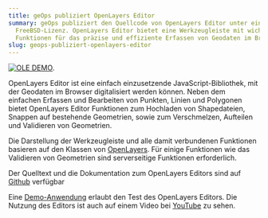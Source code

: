```yaml
---
title: geOps publiziert OpenLayers Editor
summary: geOps publiziert den Quellcode von OpenLayers Editor unter einer
  FreeBSD-Lizenz. OpenLayers Editor bietet eine Werkzeugleiste mit wichtigen
  Funktionen für das präzise und effiziente Erfassen von Geodaten im Browser.
slug: geops-publiziert-openlayers-editor
---
```

[![OLE DEMO](/images/blog/geops-publiziert-openlayers-editor/ole-demo-screenshot.png "OLE Demo")](http://ole.geops.de).

OpenLayers Editor ist eine einfach einzusetzende JavaScript-Bibliothek, mit der Geodaten im Browser digitalisiert werden können. Neben dem einfachen Erfassen und Bearbeiten von Punkten, Linien und Polygonen bietet OpenLayers Editor Funktionen zum Hochladen von Shapedateien, Snappen auf bestehende Geometrien, sowie zum Verschmelzen, Aufteilen und Validieren von Geometrien.

Die Darstellung der Werkzeugleiste und alle damit verbundenen Funktionen basieren auf den Klassen von [OpenLayers](http://openlayers.org "openlayers.org"). Für einige Funktionen wie das Validieren von Geometrien sind serverseitige Funktionen erforderlich.

Der Quelltext und die Dokumentation zum OpenLayers Editors sind auf [Github](https://github.com/geops/ole "OLE auf Github") verfügbar

Eine [Demo-Anwendung](http://ole.geops.de "OpenLayers Editor Demo") erlaubt den Test des OpenLayers Editors. Die Nutzung des Editors ist auch auf einem Video bei [YouTube](http://www.youtube.com/watch?v=eJQIN7j2r9o "YouTube Video Geodata editing") zu sehen.